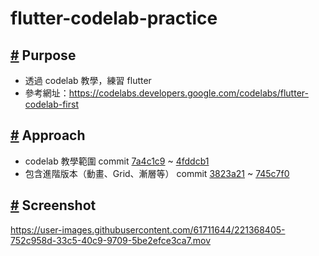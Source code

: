 # flutter-codelab-practice
## [#]() Purpose
- 透過 codelab 教學，練習 flutter
- 參考網址：https://codelabs.developers.google.com/codelabs/flutter-codelab-first

## [#]() Approach

- codelab 教學範圍 commit [7a4c1c9](https://github.com/s00001sam/flutter-codelab-practice/commit/7a4c1c920ce28aff34b02ae5458b1042bd0490e3) ~ [4fddcb1](https://github.com/s00001sam/flutter-codelab-practice/commit/4fddcb11e9f480c0e2727bce60f9301f8bf43ddd)
- 包含進階版本（動畫、Grid、漸層等） commit [3823a21](https://github.com/s00001sam/flutter-codelab-practice/commit/3823a219c76075528892776e9a9740b8e8ee2c50) ~ [745c7f0](https://github.com/s00001sam/flutter-codelab-practice/commit/745c7f01c2dc53f143d30ae4fcf7b0cc29b933d0)

## [#]() Screenshot
https://user-images.githubusercontent.com/61711644/221368405-752c958d-33c5-40c9-9709-5be2efce3ca7.mov
